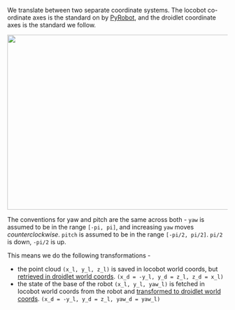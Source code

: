 We translate between two separate coordinate systems. The locobot co-ordinate axes is the standard on by [PyRobot](https://github.com/facebookresearch/pyrobot/blob/master/docs/website/docs/ex_navigation.md#frames-of-reference), and the droidlet coordinate axes is the standard we follow.

<p align="center">
   <img src="https://locobot-bucket.s3-us-west-2.amazonaws.com/documentation/coordinate_systems.png", width="800" height="400" />
</p>

The conventions for yaw and pitch are the same across both - `yaw` is assumed to be in the range `[-pi, pi]`, and increasing `yaw` moves *counterclockwise*. `pitch` is assumed to be in the range `[-pi/2, pi/2]`.  `pi/2` is down, `-pi/2` is up.
  
This means we do the following transformations -
* the point cloud `(x_l, y_l, z_l)` is saved in locobot world coords, but [retrieved in droidlet world coords](https://github.com/facebookresearch/droidlet/blob/main/locobot/agent/perception/handlers/core.py#L91). 
`(x_d = -y_l, y_d = z_l, z_d = x_l)`
* the state of the base of the robot `(x_l, y_l, yaw_l)` is fetched in locobot world coords from the robot and [transformed to droidlet world coords](https://github.com/facebookresearch/droidlet/blob/main/locobot/agent/locobot_mover.py#L282).
    `(x_d = -y_l, y_d = z_l, yaw_d = yaw_l)`
